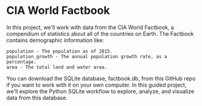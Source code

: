 # CIA World Factbook

In this project, we'll work with data from the CIA World Factbook, a compendium of statistics about all of the countries on Earth. The Factbook contains demographic information like:

    population - The population as of 2015.
    population_growth - The annual population growth rate, as a percentage.
    area - The total land and water area.

You can download the SQLite database, factbook.db, from this GitHub repo if you want to work with it on your own computer. In this guided project, we'll explore the Python SQLite workflow to explore, analyze, and visualize data from this database.

